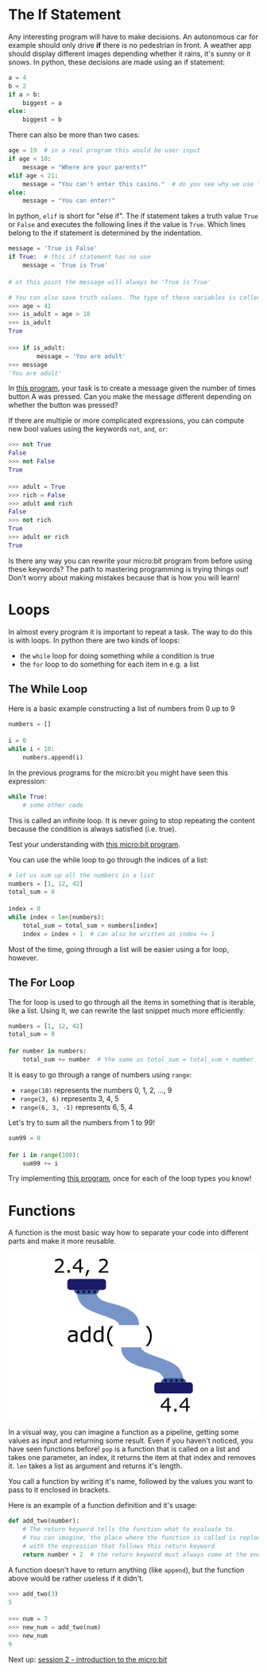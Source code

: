 # [](#the-if-statement)The If Statement

Any interesting program will have to make decisions. An autonomous car
for example should only drive **if** there is no pedestrian in front.
A weather app should display different images depending whether it rains,
it's sunny or it snows.
In python, these decisions are made using an if statement:

```python
a = 4
b = 2
if a > b:
    biggest = a
else:
    biggest = b
```

There can also be more than two cases:

```python
age = 19  # in a real program this would be user input
if age < 10:
    message = "Where are your parents?"
elif age < 21:
    message = "You can't enter this casino."  # do you see why we use " here?
else:
    message = "You can enter!"
```

In python, `elif` is short for "else if".
The if statement takes a truth value `True` or `False` and executes
the following lines if the value is `True`. Which lines belong to the if
statement is determined by the indentation.

```python
message = 'True is False'
if True:  # this if statement has no use
    message = 'True is True'

# at this point the message will always be 'True is True'
```

```python
# You can also save truth values. The type of these variables is called bool.
>>> age = 41
>>> is_adult = age > 18
>>> is_adult
True

>>> if is_adult:
        message = 'You are adult'
>>> message
'You are adult'
```

In
[this program](/editor/editor.html?n=U2FsdGVkX1%2FE9e8Ygapbt4tO9Kklt89tB%2BzDD6kyvyU%3D&c=U2FsdGVkX1%2B8IuLRAoGJS2cX%2FsCRtMZeluUmn7xjCnKqAO8IampjcrGI8rmB4f%2FH&s=U2FsdGVkX1%2F3ZxQ0hF4z2qWE2LXtWNzLGEDG8DAOArGwrd9%2B78pwBpijODLrXQM6%2Bpmv0Vs18Oq966FKo21MwCJpbNBUv2uMpVFdxRfHerwFKKZ%2B6hLt6MCsZnlMF%2Fylts1L6Vjg7bDny%2F8U7m6rmxMmV0FQcG%2BaJNtaB6Vw6rO2r62T985b8JJ8ncpsgeRxaz%2B11Tw683zFUwqiZlvPUK53Gbxms5oEnlXqh8vnSZM4TCd3o71qXzORAIIW5EwM6FDSqwGozyJx8ZcMluC9AWJTxRj1rcUfackTy9AAmwh%2FvCYgGGIm8L9za1M8l9uNKk1rrXN0WJaYFHp%2FYxODlBBn5YK%2BNaxL3wZrGKAkxCYFjSt%2FrQfmhywCWf5usOxQ65RLHLWyPetY1W2cjudFCcVKCq6tJpjXjXWbPJuku%2BW6G4q5PrfQ8dRj%2BuFfhTnMwC5ik5BZVNmXi04giHN%2FqU9VJc3gxrnbJbgjdIfR9o5dzte9RA3QG6Up%2FPmscwlbKhF7qeVINWGaYYHk0Jk5q3Q4mpNwLEfjcCEKhN1Fi0XcUayzMY4qCoG8clVlWkyYHupwNcs%2FTdI0p0rBtxbr%2F%2Bgi%2Ft0FHzgA6pTAtvSyp0RNZjSE0Fy5h%2FgheBdddJ1EYdFLL0fZr30%2FOGS3i70uH%2BzWEqHFhZgWlHRopaQ8qMsXVaZq12OknnzlZWn0LfbeZ683XRip9u2thjDl52jGGlzW5K%2FJd%2BoZmjXumtME98M%3D&h=),
your task is to create a message given the number of times button A was pressed.
Can you make the message different depending on whether the button was pressed?

If there are multiple or more complicated expressions, you can compute
new bool values using the keywords `not`, `and`, `or`:

```python
>>> not True
False
>>> not False
True

>>> adult = True
>>> rich = False
>>> adult and rich
False
>>> not rich
True
>>> adult or rich
True
```

Is there any way you can rewrite your micro:bit program from before using
these keywords? The path to mastering programming is trying things out!
Don't worry about making mistakes because that is how you will learn!

# [](#loops)Loops

In almost every program it is important to repeat a task. The way to do this is
with loops. In python there are two kinds of loops:
- the `while` loop for doing something while a condition is true
- the `for` loop to do something for each item in e.g. a list

## [](#the-while-loop)The While Loop

Here is a basic example constructing a list of numbers from 0 up to 9

```python
numbers = []

i = 0
while i < 10:
    numbers.append(i)
```

In the previous programs for the micro:bit you might have seen this expression:

```python
while True:
    # some other code
```

This is called an infinite loop. It is never going to stop repeating the
content because the condition is always satisfied (i.e. true).

Test your understanding with
[this micro:bit program](/editor/editor.html?n=U2FsdGVkX191CgpVuBApN2xHOTuic%2F46w8AnG7I5YN4%3D&c=U2FsdGVkX19y88p%2F5hRmg%2Fz%2Bu6XpGym9whIh5nNcCEn1gtKTs4s%2Bp2ZCxhmD7dq7&s=U2FsdGVkX18E1dmnzy9QPN8IwleJDfXbGAreidQh7L8y72uaF7ICKgfXabxBe9LlEmIFMfrFm9DEZPKQzlhlWodnEE2HyBd%2Bi4Xa3GxplUzLKp378BcOZZ0eu8KM5cj1CKgerukXUc2SyYfcrOaXBMK8MTP6FEoGUKKcBnzE%2Fsx0O1OISJBvxeLnIbhfuD2gy9Rc7WgsXYpa9cdLEYr5neFMBVjjJmLvybMBe8yCwH0IPGoLk5yCZHHQYzdrw%2F58lbo7z3JBRUj%2B8FLHzbhPU5qzMF7gPL64CWXiISWwAu%2F7LYD06Y5SAP1WsiYRzAr3I06GWitefd892IS5G7lxZsBLqJuOs3nQaLECkGZzllpAthcJKZhk20RSG9kXUKyJtKVk4qCMRTKSMUNIr%2FAKwFh8f%2Fio49BEzoZV9Edo%2BVgjbsPIa5S9G7JEW7xMRboSGPKWJ8gmZP2ZMjFCqA0x%2FRAInBEKbN%2BeOm8Ib%2FuDShsizH0dbcFjYMiLZ%2Fptz3tgQr%2FjmDFoqoQXiK%2FS3H76NUd9IMmAWXa0trX08LwThmkSvoRjYNWCEKPvpP0VAc%2BwF0hRdO3e9SnJj4WEWZ7PiNH8%2BmsqVldTFOGrRgIsFad%2B552diEWtbYPVhBwoaxyuaxqGt6lcspBXPihMNP38SsOMw3Q4WDc8oNYAtfKBCXpj8UoJbeUmQ6ZioNoJ5SncXsJqonMEeYaYki1AN%2FRHCb2KngZ6a3GAJSNqP9i%2B8mYn%2BXkhRO7%2FjcRREpwQ6NEfMxTcSch87XOdr%2FWg0XqdoeFzpDMWbxlSAvmgmu4BxtOodOaitGEuujAECKj6dRmlR8s9ucM0TzvkWIJIAzn9QVjk6VZriXPCgLr2ztc0NmZAniFjL6a%2Bt%2B2wen9ufUo0GdzeGLm1swPDTbL0Auh%2F26wdZjTJpoUo1k6%2B61hyLR5i6O8AkmGAJdnsQL7uwhEjQh2F0%2FqnTEGZniiSxo%2BLMaTPB0l2FQKpRRu6IPJOtOc%3D&h=).

You can use the while loop to go through the indices of a list:

```python
# let us sum up all the numbers in a list
numbers = [1, 12, 42]
total_sum = 0

index = 0
while index < len(numbers):
    total_sum = total_sum + numbers[index]
    index = index + 1  # can also be written as index += 1
```

Most of the time, going through a list will be easier using a for loop, however.

## [](#the-for-loop)The For Loop

The for loop is used to go through all the items in something that is iterable,
like a list. Using it, we can rewrite the last snippet much more efficiently:

```python
numbers = [1, 12, 42]
total_sum = 0

for number in numbers:
    total_sum += number  # the same as total_sum = total_sum + number
```

It is easy to go through a range of numbers using `range`:
- `range(10)` represents the numbers 0, 1, 2, ..., 9
- `range(3, 6)` represents 3, 4, 5
- `range(6, 3, -1)` represents 6, 5, 4

Let's try to sum all the numbers from 1 to 99!

```python
sum99 = 0

for i in range(100):
    sum99 += i
```

Try implementing
[this program](/editor/editor.html?n=U2FsdGVkX184kpoHOk8anEsAqKFBdox%2FONbDU6d%2Fmkg%3D&c=U2FsdGVkX19Ud9i0NgUQNNxgB3adLB5s5iFOwu6f6iYs62VCqank41A0g3ObyGFI&s=U2FsdGVkX19p9aK%2BkkqI%2BXhLbKEB8t9KR4FmRivG6U%2F2OqoLll5XYsRD%2FQowKxqXR4JSHUGOzuExSUM3ggMSpQpCc8Ay17XiNatfin3XdRfh4J8HR3mdLO1BWJu6cT%2BQPRgQZeaC17HLQTi7Po6WpwwLi0caJNMnEx6ECfE5hVSeFSgtj6SDT9bLUGzgbvPODwdHdur014bvGVkV%2Fr3awwVf2TQSXa80TFFvHcRSifelfTsUdkrALqCwe9iqVIHU6EmdDscxvbDSqezfP6tEVwo4y2bMWDHkk7zrxfZ1lShPISZTYEvr4hoofcX4s8q%2FPBQDQEzeJJVnBU%2BesWLWKgCyhwm4A3B%2BJV7mh0T2xo33A7N8787w8FXniVvAFOmpSSkQJopzFrBlEHvap9wayp0n1ezr2FMRDudH7Fuh31cvQqFG5DBcIrJCxYQ5692DdJshCv6Xqcar3V%2FgHAo%2BTuyI2x9%2Fw61iiTqbalo9sl%2F9lEwWvUNVtzioX6XvE39SRBI4ahTJQXZRoOHgl9MfAx1%2Fw7spiN4sue1sCh2RjY5iZhaaj9Ai84Qx3RIaAb3IeYmEsV6Sze3xMPpOEes0N1A%2BXTg%2BJRMYlpIJqvilQMoh1iTN0Bd24l3rRrqwfthxWoRvpldiDZMO62MQ12bPGgsVgQn8Ue6dHiKrgkozhfawfJVLTLTC%2BTk%2FXhUM0DEogm%2FWY3vjJk3IeqpftSEWme0%2BXpfOI1yPMGXg%2Fo8uQvpgkNVXd0I1coU19qQTGbgYq4d8%2BeyHVyV4TSjZOP3f541vF5bHjaiOGW51CL8UiXcwouDPIofxkJaDXWo%2FTBa605ChU3uuX%2F91WHHtNyWLdw%3D%3D&h=),
once for each of the loop types you know!

# [](#functions)Functions

A function is the most basic way how to separate your code into different parts
and make it more reusable.

![visualization of a function with pipelines](/img/function.svg)

In a visual way, you can imagine a function as a pipeline, getting some
values as input and returning some result. Even if you haven't noticed,
you have seen functions before! `pop` is a function that is called on a list
and takes one parameter, an index, it returns the item at that index and removes
it. `len` takes a list as argument and returns it's length.

You call a function by writing it's name, followed by the values you
want to pass to it enclosed in brackets.

Here is an example of a function definition and it's usage:

```python
def add_two(number):
    # The return keyword tells the function what to evaluate to.
    # You can imagine, the place where the function is called is replaced
    # with the expression that follows this return keyword
    return number + 2  # the return keyword must always come at the end
```

A function doesn't have to return anything (like `append`),
but the function above would be rather useless if it didn't.

```python
>>> add_two(3)
5

>>> num = 7
>>> new_num = add_two(num)
>>> new_num
9
```

Next up: [session 2 - introduction to the micro:bit](/session_2/microbit-intro)
